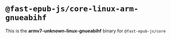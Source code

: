# `@fast-epub-js/core-linux-arm-gnueabihf`

This is the **armv7-unknown-linux-gnueabihf** binary for `@fast-epub-js/core`

